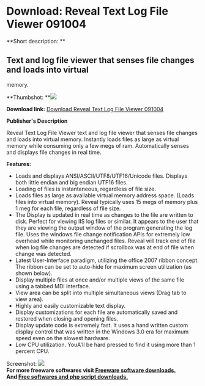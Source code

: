 # Download: Reveal Text Log File Viewer 091004

**Short description: **

## Text and log file viewer that senses file changes and loads into virtual
memory.

  
**Thumbshot: **![](http://www.freewarefiles.com/screenshot/revealfileviewer_md.gif)   
  
**Download link:** [Download Reveal Text Log File Viewer 091004](http://freesoftwares.boysofts.com/Reveal-Text-Log-File-Viewer_program_52250.html)  
  

**Publisher's Description**  
  

Reveal Text Log File Viewer text and log file viewer that senses file changes
and loads into virtual memory. Instantly loads files as large as virtual
memory while consuming only a few megs of ram. Automatically senses and
displays file changes in real time.

**Features:**

  * Loads and displays ANSI/ASCII/UTF8/UTF16/Unicode files. Displays both little endian and big endian UTF16 files. 
  * Loading of files is instantaneous, regardless of file size. 
  * Loads files as large as available virtual memory address space. (Loads files into virtual memory). Reveal typically uses 15 megs of memory plus 1 meg for each file, regardless of file size. 
  * The Display is updated in real time as changes to the file are written to disk. Perfect for viewing IIS log files or similar. It appears to the user that they are viewing the output window of the program generating the log file. Uses the windows file change notification APIs for extremely low overhead while monitoring unchanged files. Reveal will track end of file when log file changes are detected if scrollbox was at end of file when change was detected. 
  * Latest User-Interface paradigm, utilizing the office 2007 ribbon concept. The ribbon can be set to auto-hide for maximum screen utilization (as shown below). 
  * Display multiple files at once and/or multiple views of the same file using a tabbed MDI interface. 
  * View area can be split into multiple simultaneous views (Drag tab to view area). 
  * Highly and easily customizable text display. 
  * Display customizations for each file are automatically saved and restored when closing and opening files. 
  * Display update code is extremely fast. It uses a hand written custom display control that was written in the Windows 3.0 era for maximum speed even on the slowest hardware. 
  * Low CPU utilization. YouA'll be hard pressed to find it using more than 1 percent CPU. 

  
  
Screenshot: ![](http://www.freewarefiles.com/screenshot/revealfileviewer.gif)  
**For more freeware softwares visit [Freeware software downloads.](http://freesoftwares.boysofts.com/)**   
**And [Free softwares and php script downloads.](http://www.boysofts.com/)**

